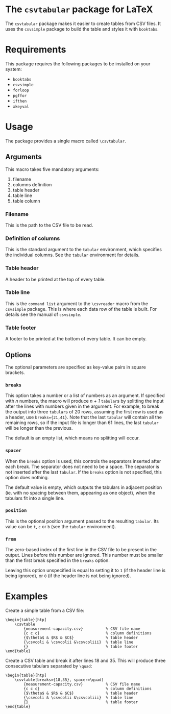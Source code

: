 The `csvtabular` package for LaTeX
==================================

The `csvtabular` package makes it easier to create tables from CSV files.
It uses the `csvsimple` package to build the table and styles it with
`booktabs`.

Requirements
============

This package requires the following packages to be installed on your system:

- `booktabs`
- `csvsimple`
- `forloop`
- `pgffor`
- `ifthen`
- `xkeyval`

Usage
=====
The package provides a single macro called `\csvtabular`.

Arguments
---------
This macro takes five mandatory arguments:

1. filename
2. columns definition
3. table header
4. table line
5. table column

### Filename
This is the path to the CSV file to be read.

### Definition of columns
This is the standard argument to the `tabular` environment, which specifies
the individual columns. See the `tabular` environment for details.

### Table header
A header to be printed at the top of every table.

### Table line
This is the `command list` argument to the `\csvreader` macro from the
`csvsimple` package. This is where each data row of the table is built.
For details see the manual of `csvsimple`.

### Table footer
A footer to be printed at the bottom of every table. It can be empty.

Options
-------
The optional parameters are specified as key-value pairs in square brackets.

### `breaks`
This option takes a number or a list of numbers as an argument. If specified
with _n_ numbers, the macro will produce _n + 1_ `tabular`s by splitting
the input after the lines with numbers given in the argument.
For example, to break the output into three `tabular`s of 20 rows, assuming
the first row is used as a header, use `breaks={21,41}`.
Note that the last `tabular` will contain all the remaining rows, so if the
input file is longer than 61 lines, the last `tabular` will be longer than
the previous.

The default is an empty list, which means no splitting will occur.

### `spacer`
When the `breaks` option is used, this controls the separators inserted
after each break. The separator does not need to be a space.
The separator is not inserted after the last `tabular`.
If the `breaks` option is not specified, this option does nothing.

The default value is empty, which outputs the tabulars in adjacent position
(ie. with no spacing between them, appearing as one object),
when the tabulars fit into a single line.

### `position`
This is the optional position argument passed to the resulting `tabular`.
Its value can be `t`, `c` or `b` (see the `tabular` environment).

### `from`
The zero-based index of the first line in the CSV file to be present in
the output. Lines before this number are ignored. This number must be smaller
than the first break specified in the `breaks` option.

Leaving this option unspecified is equal to setting it to `1` (if the header
line is being ignored), or `0` (if the header line is not being ignored).

Examples
========

Create a simple table from a CSV file:

```
\begin{table}[htp]
	\csvtable
		{measurement-capacity.csv}          % CSV file name
		{c c c}                             % column definitions
		{$\theta$ & $R$ & $C$}              % table header
		{\csvcoli & \csvcolii &\csvcoliii}  % table line
		{}                                  % table footer
\end{table}
```

Create a CSV table and break it after lines 18 and 35. This will produce three
consecutive tabulars separated by `\quad`:

```
\begin{table}[htp]
	\csvtable[breaks={18,35}, spacer=\quad]
		{measurement-capacity.csv}          % CSV file name
		{c c c}                             % column definitions
		{$\theta$ & $R$ & $C$}              % table header
		{\csvcoli & \csvcolii &\csvcoliii}  % table line
		{}                                  % table footer
\end{table}
```
